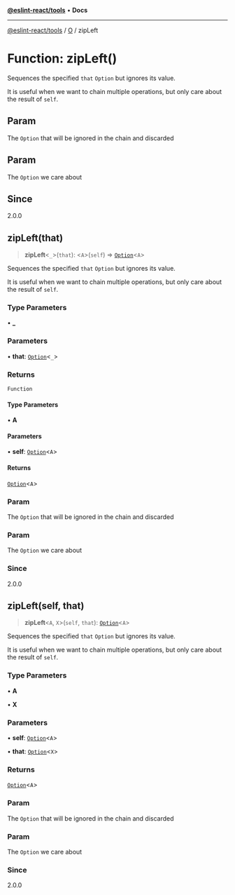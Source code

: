 [**@eslint-react/tools**](../../../README.md) • **Docs**

***

[@eslint-react/tools](../../../README.md) / [O](../README.md) / zipLeft

# Function: zipLeft()

Sequences the specified `that` `Option` but ignores its value.

It is useful when we want to chain multiple operations, but only care about the result of `self`.

## Param

The `Option` that will be ignored in the chain and discarded

## Param

The `Option` we care about

## Since

2.0.0

## zipLeft(that)

> **zipLeft**\<`_`\>(`that`): \<`A`\>(`self`) => [`Option`](../type-aliases/Option.md)\<`A`\>

Sequences the specified `that` `Option` but ignores its value.

It is useful when we want to chain multiple operations, but only care about the result of `self`.

### Type Parameters

• **_**

### Parameters

• **that**: [`Option`](../type-aliases/Option.md)\<`_`\>

### Returns

`Function`

#### Type Parameters

• **A**

#### Parameters

• **self**: [`Option`](../type-aliases/Option.md)\<`A`\>

#### Returns

[`Option`](../type-aliases/Option.md)\<`A`\>

### Param

The `Option` that will be ignored in the chain and discarded

### Param

The `Option` we care about

### Since

2.0.0

## zipLeft(self, that)

> **zipLeft**\<`A`, `X`\>(`self`, `that`): [`Option`](../type-aliases/Option.md)\<`A`\>

Sequences the specified `that` `Option` but ignores its value.

It is useful when we want to chain multiple operations, but only care about the result of `self`.

### Type Parameters

• **A**

• **X**

### Parameters

• **self**: [`Option`](../type-aliases/Option.md)\<`A`\>

• **that**: [`Option`](../type-aliases/Option.md)\<`X`\>

### Returns

[`Option`](../type-aliases/Option.md)\<`A`\>

### Param

The `Option` that will be ignored in the chain and discarded

### Param

The `Option` we care about

### Since

2.0.0
